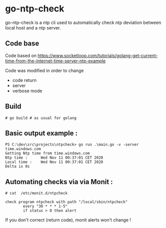 # go-ntp-check

go-ntp-check is a ntp cli used to automatically check ntp deviation between local host and a ntp server.

## Code base 
Code based on 
https://www.socketloop.com/tutorials/golang-get-current-time-from-the-internet-time-server-ntp-example

Code was modified in order to change 
- code return
- server
- verbose mode 

## Build
```shell
# go build # as usual for golang 
```

## Basic output example : 
```
PS C:\dev\src\projects\ntpcheck> go run .\main.go -v -server time.windows.com
Getting Ntp time from time.windows.com
Ntp time :      Wed Nov 11 00:37:01 CET 2020
Local time :    Wed Nov 11 00:37:01 CET 2020
Delta is 0s
```


## Automating checks via via Monit : 
```
# cat  /etc/monit.d/ntpcheck

check program ntpcheck with path "/local/sbin/ntpcheck"
        every "30 * * * 1-5"
        if status > 0 then alert

```

If you don't correct  (return code), monit alerts won't change !